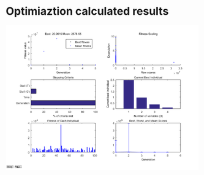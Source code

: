 # Optimiaztion calculated results

![calculated results](https://github.com/xijunke/HoverEnergyConsumptionOptimizations_WGP/blob/main/hybrid_GA_fminsearch_WGP_7_4_fixed_C_F_2/calculated_results_20160304/calculated_results.png)

